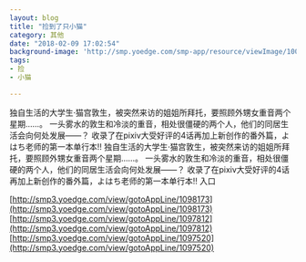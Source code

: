 ```yaml
---
layout: blog
title: "捡到了只小猫"
category: 其他
date: "2018-02-09 17:02:54"
background-image: 'http://smp.yoedge.com/smp-app/resource/viewImage/1002996appline.png'
tags:
- 捡
- 小猫

---
```

独自生活的大学生·猫宫敦生，被突然来访的姐姐所拜托，要照顾外甥女重音两个星期……。 一头雾水的敦生和冷淡的重音，相处很僵硬的两个人，他们的同居生活会向何处发展——？ 收录了在pixiv大受好评的4话再加上新创作的番外篇，よはち老师的第一本单行本!!
独自生活的大学生·猫宫敦生，被突然来访的姐姐所拜托，要照顾外甥女重音两个星期……。 一头雾水的敦生和冷淡的重音，相处很僵硬的两个人，他们的同居生活会向何处发展——？ 收录了在pixiv大受好评的4话再加上新创作的番外篇，よはち老师的第一本单行本!!
入口

[http://smp3.yoedge.com/view/gotoAppLine/1098173](http://smp3.yoedge.com/view/gotoAppLine/1098173)
[http://smp3.yoedge.com/view/gotoAppLine/1097812](http://smp3.yoedge.com/view/gotoAppLine/1097812)
[http://smp3.yoedge.com/view/gotoAppLine/1097520](http://smp3.yoedge.com/view/gotoAppLine/1097520)

        
